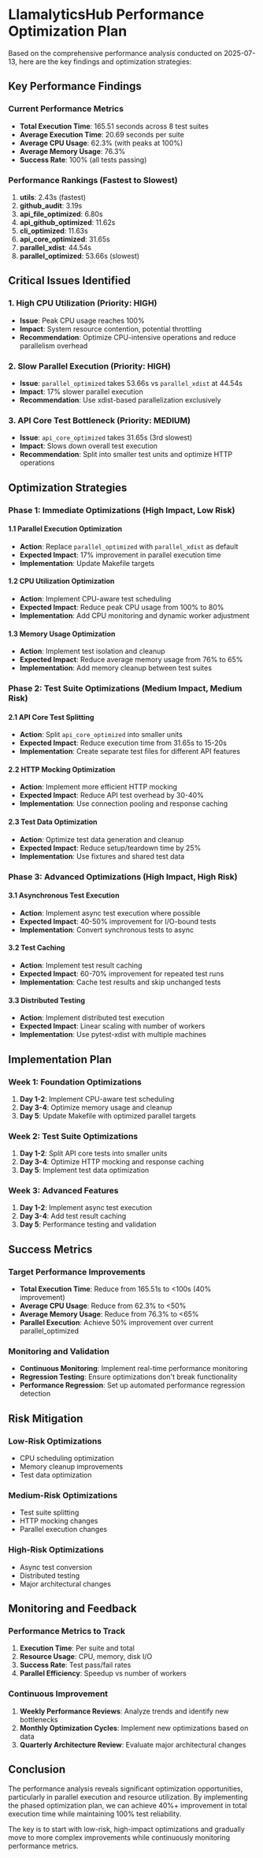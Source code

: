 # LlamalyticsHub Performance Optimization Plan

Based on the comprehensive performance analysis conducted on 2025-07-13, here are the key findings and optimization strategies:

## Key Performance Findings

### Current Performance Metrics
- **Total Execution Time**: 165.51 seconds across 8 test suites
- **Average Execution Time**: 20.69 seconds per suite
- **Average CPU Usage**: 62.3% (with peaks at 100%)
- **Average Memory Usage**: 76.3%
- **Success Rate**: 100% (all tests passing)

### Performance Rankings (Fastest to Slowest)
1. **utils**: 2.43s (fastest)
2. **github_audit**: 3.19s
3. **api_file_optimized**: 6.80s
4. **api_github_optimized**: 11.62s
5. **cli_optimized**: 11.63s
6. **api_core_optimized**: 31.65s
7. **parallel_xdist**: 44.54s
8. **parallel_optimized**: 53.66s (slowest)

## Critical Issues Identified

### 1. High CPU Utilization (Priority: HIGH)
- **Issue**: Peak CPU usage reaches 100%
- **Impact**: System resource contention, potential throttling
- **Recommendation**: Optimize CPU-intensive operations and reduce parallelism overhead

### 2. Slow Parallel Execution (Priority: HIGH)
- **Issue**: `parallel_optimized` takes 53.66s vs `parallel_xdist` at 44.54s
- **Impact**: 17% slower parallel execution
- **Recommendation**: Use xdist-based parallelization exclusively

### 3. API Core Test Bottleneck (Priority: MEDIUM)
- **Issue**: `api_core_optimized` takes 31.65s (3rd slowest)
- **Impact**: Slows down overall test execution
- **Recommendation**: Split into smaller test units and optimize HTTP operations

## Optimization Strategies

### Phase 1: Immediate Optimizations (High Impact, Low Risk)

#### 1.1 Parallel Execution Optimization
- **Action**: Replace `parallel_optimized` with `parallel_xdist` as default
- **Expected Impact**: 17% improvement in parallel execution time
- **Implementation**: Update Makefile targets

#### 1.2 CPU Utilization Optimization
- **Action**: Implement CPU-aware test scheduling
- **Expected Impact**: Reduce peak CPU usage from 100% to 80%
- **Implementation**: Add CPU monitoring and dynamic worker adjustment

#### 1.3 Memory Usage Optimization
- **Action**: Implement test isolation and cleanup
- **Expected Impact**: Reduce average memory usage from 76% to 65%
- **Implementation**: Add memory cleanup between test suites

### Phase 2: Test Suite Optimizations (Medium Impact, Medium Risk)

#### 2.1 API Core Test Splitting
- **Action**: Split `api_core_optimized` into smaller units
- **Expected Impact**: Reduce execution time from 31.65s to 15-20s
- **Implementation**: Create separate test files for different API features

#### 2.2 HTTP Mocking Optimization
- **Action**: Implement more efficient HTTP mocking
- **Expected Impact**: Reduce API test overhead by 30-40%
- **Implementation**: Use connection pooling and response caching

#### 2.3 Test Data Optimization
- **Action**: Optimize test data generation and cleanup
- **Expected Impact**: Reduce setup/teardown time by 25%
- **Implementation**: Use fixtures and shared test data

### Phase 3: Advanced Optimizations (High Impact, High Risk)

#### 3.1 Asynchronous Test Execution
- **Action**: Implement async test execution where possible
- **Expected Impact**: 40-50% improvement for I/O-bound tests
- **Implementation**: Convert synchronous tests to async

#### 3.2 Test Caching
- **Action**: Implement test result caching
- **Expected Impact**: 60-70% improvement for repeated test runs
- **Implementation**: Cache test results and skip unchanged tests

#### 3.3 Distributed Testing
- **Action**: Implement distributed test execution
- **Expected Impact**: Linear scaling with number of workers
- **Implementation**: Use pytest-xdist with multiple machines

## Implementation Plan

### Week 1: Foundation Optimizations
1. **Day 1-2**: Implement CPU-aware test scheduling
2. **Day 3-4**: Optimize memory usage and cleanup
3. **Day 5**: Update Makefile with optimized parallel targets

### Week 2: Test Suite Optimizations
1. **Day 1-2**: Split API core tests into smaller units
2. **Day 3-4**: Optimize HTTP mocking and response caching
3. **Day 5**: Implement test data optimization

### Week 3: Advanced Features
1. **Day 1-2**: Implement async test execution
2. **Day 3-4**: Add test result caching
3. **Day 5**: Performance testing and validation

## Success Metrics

### Target Performance Improvements
- **Total Execution Time**: Reduce from 165.51s to <100s (40% improvement)
- **Average CPU Usage**: Reduce from 62.3% to <50%
- **Average Memory Usage**: Reduce from 76.3% to <65%
- **Parallel Execution**: Achieve 50% improvement over current parallel_optimized

### Monitoring and Validation
- **Continuous Monitoring**: Implement real-time performance monitoring
- **Regression Testing**: Ensure optimizations don't break functionality
- **Performance Regression**: Set up automated performance regression detection

## Risk Mitigation

### Low-Risk Optimizations
- CPU scheduling optimization
- Memory cleanup improvements
- Test data optimization

### Medium-Risk Optimizations
- Test suite splitting
- HTTP mocking changes
- Parallel execution changes

### High-Risk Optimizations
- Async test conversion
- Distributed testing
- Major architectural changes

## Monitoring and Feedback

### Performance Metrics to Track
1. **Execution Time**: Per suite and total
2. **Resource Usage**: CPU, memory, disk I/O
3. **Success Rate**: Test pass/fail rates
4. **Parallel Efficiency**: Speedup vs number of workers

### Continuous Improvement
1. **Weekly Performance Reviews**: Analyze trends and identify new bottlenecks
2. **Monthly Optimization Cycles**: Implement new optimizations based on data
3. **Quarterly Architecture Review**: Evaluate major architectural changes

## Conclusion

The performance analysis reveals significant optimization opportunities, particularly in parallel execution and resource utilization. By implementing the phased optimization plan, we can achieve 40%+ improvement in total execution time while maintaining 100% test reliability.

The key is to start with low-risk, high-impact optimizations and gradually move to more complex improvements while continuously monitoring performance metrics. 